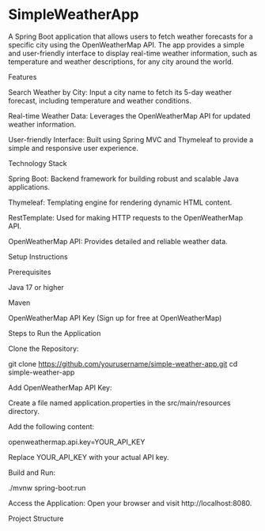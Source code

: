 # SimpleWeatherApp
A Spring Boot application that allows users to fetch weather forecasts for a specific city using the OpenWeatherMap API. The app provides a simple and user-friendly interface to display real-time weather information, such as temperature and weather descriptions, for any city around the world.

Features

Search Weather by City: Input a city name to fetch its 5-day weather forecast, including temperature and weather conditions.

Real-time Weather Data: Leverages the OpenWeatherMap API for updated weather information.

User-friendly Interface: Built using Spring MVC and Thymeleaf to provide a simple and responsive user experience.

Technology Stack

Spring Boot: Backend framework for building robust and scalable Java applications.

Thymeleaf: Templating engine for rendering dynamic HTML content.

RestTemplate: Used for making HTTP requests to the OpenWeatherMap API.

OpenWeatherMap API: Provides detailed and reliable weather data.

Setup Instructions

Prerequisites

Java 17 or higher

Maven

OpenWeatherMap API Key (Sign up for free at OpenWeatherMap)

Steps to Run the Application

Clone the Repository:

git clone https://github.com/yourusername/simple-weather-app.git
cd simple-weather-app

Add OpenWeatherMap API Key:

Create a file named application.properties in the src/main/resources directory.

Add the following content:

openweathermap.api.key=YOUR_API_KEY

Replace YOUR_API_KEY with your actual API key.

Build and Run:

./mvnw spring-boot:run

Access the Application:
Open your browser and visit http://localhost:8080.

Project Structure
